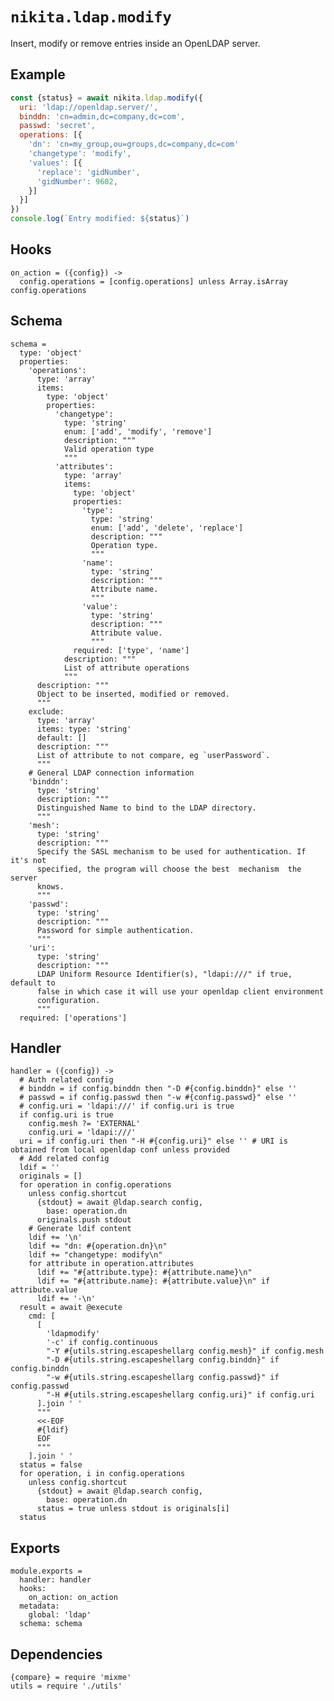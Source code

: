 
# `nikita.ldap.modify`

Insert, modify or remove entries inside an OpenLDAP server.   

## Example

```js
const {status} = await nikita.ldap.modify({
  uri: 'ldap://openldap.server/',
  binddn: 'cn=admin,dc=company,dc=com',
  passwd: 'secret',
  operations: [{
    'dn': 'cn=my_group,ou=groups,dc=company,dc=com'
    'changetype': 'modify',
    'values': [{
      'replace': 'gidNumber',
      'gidNumber': 9602,
    }]
  }]
})
console.log(`Entry modified: ${status}`)
```

## Hooks

    on_action = ({config}) ->
      config.operations = [config.operations] unless Array.isArray config.operations

## Schema

    schema =
      type: 'object'
      properties:
        'operations':
          type: 'array'
          items:
            type: 'object'
            properties:
              'changetype':
                type: 'string'
                enum: ['add', 'modify', 'remove']
                description: """
                Valid operation type
                """
              'attributes':
                type: 'array'
                items:
                  type: 'object'
                  properties:
                    'type':
                      type: 'string'
                      enum: ['add', 'delete', 'replace']
                      description: """
                      Operation type.
                      """
                    'name':
                      type: 'string'
                      description: """
                      Attribute name.
                      """
                    'value':
                      type: 'string'
                      description: """
                      Attribute value.
                      """
                  required: ['type', 'name']
                description: """
                List of attribute operations
                """
          description: """
          Object to be inserted, modified or removed.
          """
        exclude:
          type: 'array'
          items: type: 'string'
          default: []
          description: """
          List of attribute to not compare, eg `userPassword`.
          """
        # General LDAP connection information
        'binddn':
          type: 'string'
          description: """
          Distinguished Name to bind to the LDAP directory.
          """
        'mesh':
          type: 'string'
          description: """
          Specify the SASL mechanism to be used for authentication. If it's not
          specified, the program will choose the best  mechanism  the  server
          knows.
          """
        'passwd':
          type: 'string'
          description: """
          Password for simple authentication.
          """
        'uri':
          type: 'string'
          description: """
          LDAP Uniform Resource Identifier(s), "ldapi:///" if true, default to
          false in which case it will use your openldap client environment
          configuration.
          """
      required: ['operations']

## Handler

    handler = ({config}) ->
      # Auth related config
      # binddn = if config.binddn then "-D #{config.binddn}" else ''
      # passwd = if config.passwd then "-w #{config.passwd}" else ''
      # config.uri = 'ldapi:///' if config.uri is true
      if config.uri is true
        config.mesh ?= 'EXTERNAL'
        config.uri = 'ldapi:///'
      uri = if config.uri then "-H #{config.uri}" else '' # URI is obtained from local openldap conf unless provided
      # Add related config
      ldif = ''
      originals = []
      for operation in config.operations
        unless config.shortcut
          {stdout} = await @ldap.search config,
            base: operation.dn
          originals.push stdout
        # Generate ldif content
        ldif += '\n'
        ldif += "dn: #{operation.dn}\n"
        ldif += "changetype: modify\n"
        for attribute in operation.attributes
          ldif += "#{attribute.type}: #{attribute.name}\n"
          ldif += "#{attribute.name}: #{attribute.value}\n" if attribute.value
          ldif += '-\n'
      result = await @execute
        cmd: [
          [
            'ldapmodify'
            '-c' if config.continuous
            "-Y #{utils.string.escapeshellarg config.mesh}" if config.mesh
            "-D #{utils.string.escapeshellarg config.binddn}" if config.binddn
            "-w #{utils.string.escapeshellarg config.passwd}" if config.passwd
            "-H #{utils.string.escapeshellarg config.uri}" if config.uri
          ].join ' '
          """
          <<-EOF
          #{ldif}
          EOF
          """
        ].join ' '
      status = false
      for operation, i in config.operations
        unless config.shortcut
          {stdout} = await @ldap.search config,
            base: operation.dn
          status = true unless stdout is originals[i]
      status

## Exports

    module.exports =
      handler: handler
      hooks:
        on_action: on_action
      metadata:
        global: 'ldap'
      schema: schema

## Dependencies

    {compare} = require 'mixme'
    utils = require './utils'
